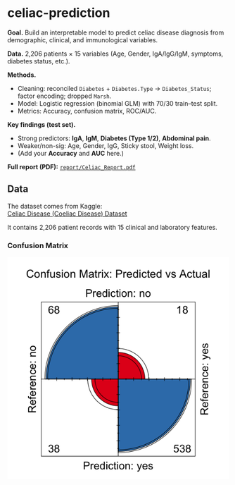 # celiac-prediction

**Goal.** Build an interpretable model to predict celiac disease diagnosis from demographic, clinical, and immunological variables.

**Data.** 2,206 patients × 15 variables (Age, Gender, IgA/IgG/IgM, symptoms, diabetes status, etc.).

**Methods.**
- Cleaning: reconciled `Diabetes` + `Diabetes.Type` → `Diabetes_Status`; factor encoding; dropped `Marsh`.
- Model: Logistic regression (binomial GLM) with 70/30 train–test split.
- Metrics: Accuracy, confusion matrix, ROC/AUC.

**Key findings (test set).**
- Strong predictors: **IgA**, **IgM**, **Diabetes (Type 1/2)**, **Abdominal pain**.
- Weaker/non-sig: Age, Gender, IgG, Sticky stool, Weight loss.
- (Add your **Accuracy** and **AUC** here.)

**Full report (PDF):** [`report/Celiac_Report.pdf`](report/Celiac_Report.pdf)

## Data

The dataset comes from Kaggle:  
[Celiac Disease (Coeliac Disease) Dataset](https://www.kaggle.com/datasets/jackwin07/celiac-disease-coeliac-disease)

It contains 2,206 patient records with 15 clinical and laboratory features.

### Confusion Matrix
![Confusion Matrix](report/confusion_matrix.png)